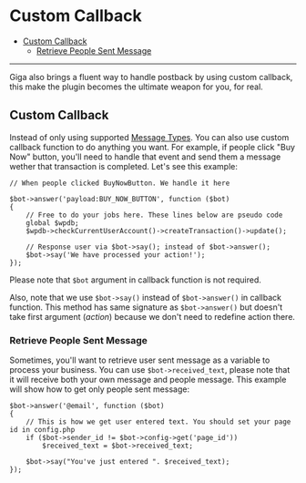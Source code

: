 # Custom Callback
- [Custom Callback](#custom-callback)
	- [Retrieve People Sent Message](#retrieve-people-sent-message)
	
---
Giga also brings a fluent way to handle postback by using custom callback, this make the plugin becomes the ultimate weapon for you, for real.

<a name="custom-callback"></a>
## Custom Callback
Instead of only using supported [Message Types](message-types). You can also use custom callback function to do anything you want. For example, if people click "Buy Now" button, you'll need to handle that event and send them a message wether that transaction is completed. Let's see this example:

```
// When people clicked BuyNowButton. We handle it here

$bot->answer('payload:BUY_NOW_BUTTON', function ($bot) 
{
	// Free to do your jobs here. These lines below are pseudo code
	global $wpdb;
	$wpdb->checkCurrentUserAccount()->createTransaction()->update();
	
	// Response user via $bot->say(); instead of $bot->answer();
	$bot->say('We have processed your action!');
});
``` 
Please note that `$bot` argument in callback function is not required.

Also, note that we use `$bot->say()` instead of `$bot->answer()` in callback function. This method has same signature as `$bot->answer()` but doesn't take first argument (*action*) because we don't need to redefine action there. 

<a name="retrieve-people-sent-message"></a>
### Retrieve People Sent Message
Sometimes, you'll want to retrieve user sent message as a variable to process your business. You can use `$bot->received_text`, please note that it will receive both your own message and people message. This example will show how to get only people sent message:

```
$bot->answer('@email', function ($bot)
{
	// This is how we get user entered text. You should set your page id in config.php
	if ($bot->sender_id != $bot->config->get('page_id'))
		$received_text = $bot->received_text;

	$bot->say("You've just entered ". $received_text);
});
```